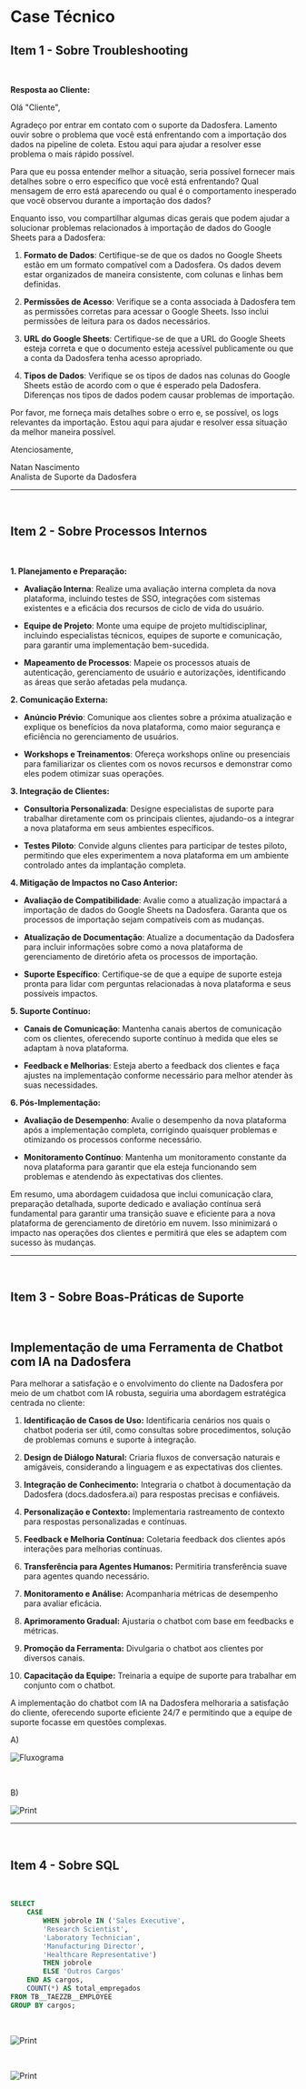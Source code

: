 # Case Técnico

## Item 1 - Sobre Troubleshooting
<br>

**Resposta ao Cliente:**

Olá "Cliente",

Agradeço por entrar em contato com o suporte da Dadosfera. Lamento ouvir sobre o problema que você está enfrentando com a importação dos dados na pipeline de coleta. Estou aqui para ajudar a resolver esse problema o mais rápido possível.

Para que eu possa entender melhor a situação, seria possível fornecer mais detalhes sobre o erro específico que você está enfrentando? Qual mensagem de erro está aparecendo ou qual é o comportamento inesperado que você observou durante a importação dos dados?

Enquanto isso, vou compartilhar algumas dicas gerais que podem ajudar a solucionar problemas relacionados à importação de dados do Google Sheets para a Dadosfera:

1. **Formato de Dados**:  Certifique-se de que os dados no Google Sheets estão em um formato compatível com a Dadosfera. Os dados devem estar organizados de maneira consistente, com colunas e linhas bem definidas.
   
2. **Permissões de Acesso**: Verifique se a conta associada à Dadosfera tem as permissões corretas para acessar o Google Sheets. Isso inclui permissões de leitura para os dados necessários.

3. **URL do Google Sheets**: Certifique-se de que a URL do Google Sheets esteja correta e que o documento esteja acessível publicamente ou que a conta da Dadosfera tenha acesso apropriado.

4. **Tipos de Dados**: Verifique se os tipos de dados nas colunas do Google Sheets estão de acordo com o que é esperado pela Dadosfera. Diferenças nos tipos de dados podem causar problemas de importação.

Por favor, me forneça mais detalhes sobre o erro e, se possível, os logs relevantes da importação. Estou aqui para ajudar e resolver essa situação da melhor maneira possível.

Atenciosamente, <br>

Natan Nascimento <br>
Analista de Suporte da Dadosfera 

---
<br>

## Item 2 - Sobre Processos Internos
<br>

**1. Planejamento e Preparação:**

- **Avaliação Interna**: Realize uma avaliação interna completa da nova plataforma, incluindo testes de SSO, integrações com sistemas existentes e a eficácia dos recursos de ciclo de vida do usuário.

- **Equipe de Projeto**: Monte uma equipe de projeto multidisciplinar, incluindo especialistas técnicos, equipes de suporte e comunicação, para garantir uma implementação bem-sucedida.

- **Mapeamento de Processos**: Mapeie os processos atuais de autenticação, gerenciamento de usuário e autorizações, identificando as áreas que serão afetadas pela mudança.

**2. Comunicação Externa:**

- **Anúncio Prévio**: Comunique aos clientes sobre a próxima atualização e explique os benefícios da nova plataforma, como maior segurança e eficiência no gerenciamento de usuários.

- **Workshops e Treinamentos**: Ofereça workshops online ou presenciais para familiarizar os clientes com os novos recursos e demonstrar como eles podem otimizar suas operações.

**3. Integração de Clientes:**

- **Consultoria Personalizada**: Designe especialistas de suporte para trabalhar diretamente com os principais clientes, ajudando-os a integrar a nova plataforma em seus ambientes específicos.

- **Testes Piloto**: Convide alguns clientes para participar de testes piloto, permitindo que eles experimentem a nova plataforma em um ambiente controlado antes da implantação completa.

**4. Mitigação de Impactos no Caso Anterior:**

- **Avaliação de Compatibilidade**: Avalie como a atualização impactará a importação de dados do Google Sheets na Dadosfera. Garanta que os processos de importação sejam compatíveis com as mudanças.

- **Atualização de Documentação**: Atualize a documentação da Dadosfera para incluir informações sobre como a nova plataforma de gerenciamento de diretório afeta os processos de importação.

- **Suporte Específico**: Certifique-se de que a equipe de suporte esteja pronta para lidar com perguntas relacionadas à nova plataforma e seus possíveis impactos.

**5. Suporte Contínuo:**

- **Canais de Comunicação**: Mantenha canais abertos de comunicação com os clientes, oferecendo suporte contínuo à medida que eles se adaptam à nova plataforma.

- **Feedback e Melhorias**: Esteja aberto a feedback dos clientes e faça ajustes na implementação conforme necessário para melhor atender às suas necessidades.

**6. Pós-Implementação:**

- **Avaliação de Desempenho**: Avalie o desempenho da nova plataforma após a implementação completa, corrigindo quaisquer problemas e otimizando os processos conforme necessário.

- **Monitoramento Contínuo**: Mantenha um monitoramento constante da nova plataforma para garantir que ela esteja funcionando sem problemas e atendendo às expectativas dos clientes.

Em resumo, uma abordagem cuidadosa que inclui comunicação clara, preparação detalhada, suporte dedicado e avaliação contínua será fundamental para garantir uma transição suave e eficiente para a nova plataforma de gerenciamento de diretório em nuvem. Isso minimizará o impacto nas operações dos clientes e permitirá que eles se adaptem com sucesso às mudanças.

---
<br>

## Item 3 - Sobre Boas-Práticas de Suporte
<br>

## Implementação de uma Ferramenta de Chatbot com IA na Dadosfera

Para melhorar a satisfação e o envolvimento do cliente na Dadosfera por meio de um chatbot com IA robusta, seguiria uma abordagem estratégica centrada no cliente:

1. **Identificação de Casos de Uso:** Identificaria cenários nos quais o chatbot poderia ser útil, como consultas sobre procedimentos, solução de problemas comuns e suporte à integração.

2. **Design de Diálogo Natural:** Criaria fluxos de conversação naturais e amigáveis, considerando a linguagem e as expectativas dos clientes.

3. **Integração de Conhecimento:** Integraria o chatbot à documentação da Dadosfera (docs.dadosfera.ai) para respostas precisas e confiáveis.

4. **Personalização e Contexto:** Implementaria rastreamento de contexto para respostas personalizadas e contínuas.

5. **Feedback e Melhoria Contínua:** Coletaria feedback dos clientes após interações para melhorias contínuas.

6. **Transferência para Agentes Humanos:** Permitiria transferência suave para agentes quando necessário.

7. **Monitoramento e Análise:** Acompanharia métricas de desempenho para avaliar eficácia.

8. **Aprimoramento Gradual:** Ajustaria o chatbot com base em feedbacks e métricas.

9. **Promoção da Ferramenta:** Divulgaria o chatbot aos clientes por diversos canais.

10. **Capacitação da Equipe:** Treinaria a equipe de suporte para trabalhar em conjunto com o chatbot.

A implementação do chatbot com IA na Dadosfera melhoraria a satisfação do cliente, oferecendo suporte eficiente 24/7 e permitindo que a equipe de suporte focasse em questões complexas.


A)

![Fluxograma](img/Diagram.jpg)

<br>

B)

![Print](img/Chat.png)

---
<br>

## Item 4 - Sobre SQL
<br>

``` sql
SELECT
    CASE
        WHEN jobrole IN ('Sales Executive', 
        'Research Scientist', 
        'Laboratory Technician', 
        'Manufacturing Director', 
        'Healthcare Representative') 
        THEN jobrole
        ELSE 'Outros Cargos'
    END AS cargos,
    COUNT(*) AS total_empregados
FROM TB__TAEZZB__EMPLOYEE
GROUP BY cargos;

```
<br>

![Print](img/grafico1.png)

<br>

![Print](img/grafico2.png)